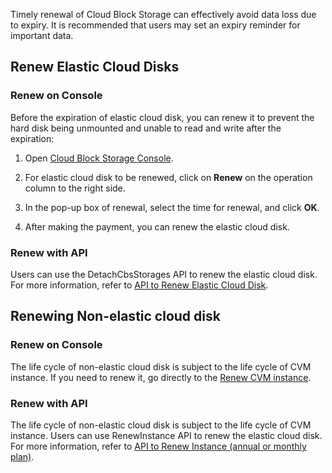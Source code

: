 Timely renewal of Cloud Block Storage can effectively avoid data loss due to expiry. It is recommended that users may set an expiry reminder for important data.

## Renew Elastic Cloud Disks

### Renew on Console

Before the expiration of elastic cloud disk, you can renew it to prevent the hard disk being unmounted and unable to read and write after the expiration:

1) Open [Cloud Block Storage Console](https://console.qcloud.com/cvm/cbs).

2) For elastic cloud disk to be renewed, click on **Renew** on the operation column to the right side.

3) In the pop-up box of renewal, select the time for renewal, and click **OK**.

4) After making the payment, you can renew the elastic cloud disk.

### Renew with API
Users can use the DetachCbsStorages API to renew the elastic cloud disk. For more information, refer to [API to Renew Elastic Cloud Disk](https://www.qcloud.com/doc/api/364/2521).

## Renewing Non-elastic cloud disk

### Renew on Console
The life cycle of non-elastic cloud disk is subject to the life cycle of CVM instance. If you need to renew it, go directly to the [Renew CVM instance](/doc/product/213/6143).

### Renew with API
The life cycle of non-elastic cloud disk is subject to the life cycle of CVM instance. Users can use RenewInstance API to renew the elastic cloud disk. For more information, refer to [API to Renew Instance (annual or monthly plan)](https://www.qcloud.com/doc/api/229/1348).
